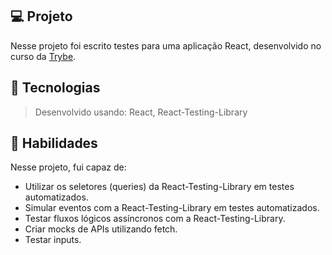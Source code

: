 ## 💻 Projeto

Nesse projeto foi escrito testes para uma aplicação React, desenvolvido no curso da [Trybe](https://www.betrybe.com/).

## 🚀 Tecnologias
> Desenvolvido usando: React, React-Testing-Library

## 📌 Habilidades

Nesse projeto, fui capaz de:
* Utilizar os seletores (queries) da React-Testing-Library em testes automatizados.
* Simular eventos com a React-Testing-Library em testes automatizados.
* Testar fluxos lógicos assíncronos com a React-Testing-Library.
* Criar mocks de APIs utilizando fetch.
* Testar inputs.
